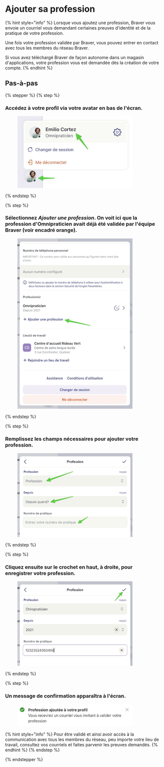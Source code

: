 # Ajouter sa profession

{% hint style="info" %}
Lorsque vous ajoutez une profession, Braver vous envoie un courriel vous demandant certaines preuves d'identité et de la pratique de votre profession.

Une fois votre profession validée par Braver, vous pouvez entrer en contact avec tous les membres du réseau Braver.

Si vous avez téléchargé Braver de façon autonome dans un magasin d'applications, votre profession vous est demandée dès la création de votre compte.
{% endhint %}

## Pas-à-pas

{% stepper %}
{% step %}
### Accédez à votre profil via votre avatar en bas de l'écran.

<div align="left"><figure><img src="../../.gitbook/assets/Ajouter sa profession - Step 2.jpeg" alt="" width="375"><figcaption></figcaption></figure></div>
{% endstep %}

{% step %}
### Sélectionnez *Ajouter une profession*. On voit ici que la profession d'Omnipraticien avait déjà été validée par l'équipe Braver (voir encadré orange).

<div align="left"><figure><img src="../../.gitbook/assets/Ajouter sa profession - Step 3.jpeg" alt="" width="375"><figcaption></figcaption></figure></div>
{% endstep %}

{% step %}
### Remplissez les champs nécessaires pour ajouter votre profession.

<div align="left"><figure><img src="../../.gitbook/assets/Ajouter sa profession - Step 4.jpeg" alt="" width="375"><figcaption></figcaption></figure></div>
{% endstep %}

{% step %}
### Cliquez ensuite sur le crochet en haut, à droite, pour enregistrer votre profession.

<div align="left"><figure><img src="../../.gitbook/assets/Ajouter sa profession - Step 5.jpeg" alt="" width="375"><figcaption></figcaption></figure></div>
{% endstep %}

{% step %}
### Un message de confirmation apparaîtra à l'écran.

<div align="left"><figure><img src="../../.gitbook/assets/Ajouter sa profession - Step 6.jpeg" alt="" width="375"><figcaption></figcaption></figure></div>

{% hint style="info" %}
Pour être validé et ainsi avoir accès à la communication avec tous les membres du réseau, peu importe votre lieu de travail, consultez vos courriels et faites parvenir les preuves demandés.
{% endhint %}
{% endstep %}

{% endstepper %}